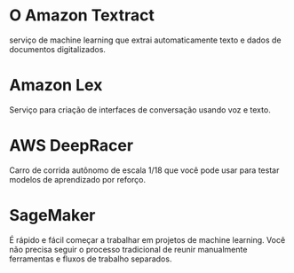 # O Amazon Textract
serviço de machine learning que extrai automaticamente texto e dados de documentos digitalizados.


# Amazon Lex
Serviço para criação de interfaces de conversação usando voz e texto.

# AWS DeepRacer 
Carro de corrida autônomo de escala 1/18 que você pode usar para testar modelos de aprendizado por reforço.

# SageMaker
É rápido e fácil começar a trabalhar em projetos de machine learning. Você não precisa seguir o processo tradicional de reunir manualmente ferramentas e fluxos de trabalho separados.
